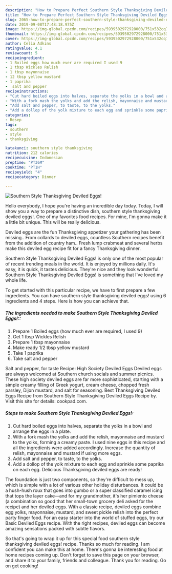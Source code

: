 ```yaml
---
description: "How to Prepare Perfect Southern Style Thanksgiving Deviled Eggs!"
title: "How to Prepare Perfect Southern Style Thanksgiving Deviled Eggs!"
slug: 2065-how-to-prepare-perfect-southern-style-thanksgiving-deviled-eggs
date: 2019-09-08T17:48:18.975Z
image: https://img-global.cpcdn.com/recipes/5939502972928000/751x532cq70/southern-style-thanksgiving-deviled-eggs-recipe-main-photo.jpg
thumbnail: https://img-global.cpcdn.com/recipes/5939502972928000/751x532cq70/southern-style-thanksgiving-deviled-eggs-recipe-main-photo.jpg
cover: https://img-global.cpcdn.com/recipes/5939502972928000/751x532cq70/southern-style-thanksgiving-deviled-eggs-recipe-main-photo.jpg
author: Celia Adkins
ratingvalue: 4.1
reviewcount: 5
recipeingredient:
- 1 Boiled eggs how much ever are required I used 9
- 1 tbsp Wickles Relish
- 1 tbsp mayonnaise
- 12 tbsp yellow mustard
- 1 paprika
-  salt and pepper
recipeinstructions:
- "Cut hard boiled eggs into halves, separate the yolks in a bowl and arrange the eggs in a plate."
- "With a fork mash the yolks and add the relish, mayonnaise and mustard to the yolks, forming a creamy paste. I used nine eggs in this recipe and all the ingredients were added accordingly. Increase the quantity of relish, mayonnaise and mustard if using more eggs."
- "Add salt and pepper, to taste, to the yolks."
- "Add a dollop of the yolk mixture to each egg and sprinkle some paprika on each egg. Delicious Thanksgiving deviled eggs are ready!"
categories:
- Resep
tags:
- southern
- style
- thanksgiving

katakunci: southern style thanksgiving
nutrition: 212 calories
recipecuisine: Indonesian
preptime: "PT36M"
cooktime: "PT1H"
recipeyield: "4"
recipecategory: Dinner

---
```



![Southern Style Thanksgiving Deviled Eggs!](https://img-global.cpcdn.com/recipes/5939502972928000/751x532cq70/southern-style-thanksgiving-deviled-eggs-recipe-main-photo.jpg)

Hello everybody, I hope you're having an incredible day today. Today, I will show you a way to prepare a distinctive dish, southern style thanksgiving deviled eggs!. One of my favorites food recipes. For mine, I'm gonna make it a little bit unique. This will be really delicious.

Deviled eggs are the fun Thanksgiving appetizer your gathering has been missing.. From collards to deviled eggs, countless Southern recipes benefit from the addition of country ham.. Fresh lump crabmeat and several herbs make this deviled egg recipe fit for a fancy Thanksgiving dinner.

Southern Style Thanksgiving Deviled Eggs! is only one of the most popular of recent trending meals in the world. It is enjoyed by millions daily. It's easy, it is quick, it tastes delicious. They're nice and they look wonderful. Southern Style Thanksgiving Deviled Eggs! is something that I've loved my whole life.


To get started with this particular recipe, we have to first prepare a few ingredients. You can have southern style thanksgiving deviled eggs! using 6 ingredients and 4 steps. Here is how you can achieve that.

##### The ingredients needed to make Southern Style Thanksgiving Deviled Eggs!::

1. Prepare 1 Boiled eggs (how much ever are required, I used 9)
1. Get 1 tbsp Wickles Relish
1. Prepare 1 tbsp mayonnaise
1. Make ready 1/2 tbsp yellow mustard
1. Take 1 paprika
1. Take  salt and pepper


Salt and pepper, for taste Recipe: High Society Deviled Eggs Deviled eggs are always welcomed at Southern church socials and summer picnics. These high society deviled eggs are far more sophisticated, starting with a simple creamy filling of Greek yogurt, cream cheese, chopped fresh parsley, Dijon mustard, and salt for seasoning. Best Thanksgiving Deviled Eggs Recipe from Southern Style Thanksgiving Deviled Eggs Recipe by. Visit this site for details: cookpad.com. 

##### Steps to make Southern Style Thanksgiving Deviled Eggs!:

1. Cut hard boiled eggs into halves, separate the yolks in a bowl and arrange the eggs in a plate.
1. With a fork mash the yolks and add the relish, mayonnaise and mustard to the yolks, forming a creamy paste. I used nine eggs in this recipe and all the ingredients were added accordingly. Increase the quantity of relish, mayonnaise and mustard if using more eggs.
1. Add salt and pepper, to taste, to the yolks.
1. Add a dollop of the yolk mixture to each egg and sprinkle some paprika on each egg. Delicious Thanksgiving deviled eggs are ready!


The foundation is just two components, so they&#39;re difficult to mess up, which is simple with a lot of various other holiday disturbances. It could be a hush-hush roux that goes into gumbo or a super classified caramel icing that tops the layer cake—and for my grandmother, it&#39;s her pimiento cheese (a combination so good that her small-town grocery deli asked for the recipe) and her deviled eggs. With a classic recipe, deviled eggs combine egg yolks, mayonnaise, mustard, and sweet pickle relish into the perfect party finger food. For an easy starter into the world of stuffed eggs, try our Basic Deviled Eggs recipe. With the right recipes, deviled eggs can become amazing sensations packed with subtle flavors. 

So that's going to wrap it up for this special food southern style thanksgiving deviled eggs! recipe. Thanks so much for reading. I am confident you can make this at home. There's gonna be interesting food at home recipes coming up. Don't forget to save this page on your browser, and share it to your family, friends and colleague. Thank you for reading. Go on get cooking!
